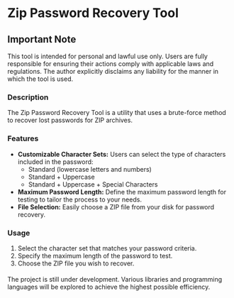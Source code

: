 # Zip Password Recovery Tool

## Important Note
This tool is intended for personal and lawful use only. Users are fully responsible for ensuring their actions comply with applicable laws and regulations. The author explicitly disclaims any liability for the manner in which the tool is used.

### Description
The Zip Password Recovery Tool is a utility that uses a brute-force method to recover lost passwords for ZIP archives.

### Features
- **Customizable Character Sets:** Users can select the type of characters included in the password:
  - Standard (lowercase letters and numbers)
  - Standard + Uppercase
  - Standard + Uppercase + Special Characters
- **Maximum Password Length:** Define the maximum password length for testing to tailor the process to your needs.
- **File Selection:** Easily choose a ZIP file from your disk for password recovery.

### Usage
1. Select the character set that matches your password criteria.
2. Specify the maximum length of the password to test.
3. Choose the ZIP file you wish to recover.

####
The project is still under development. Various libraries and programming languages will be explored to achieve the highest possible efficiency.
